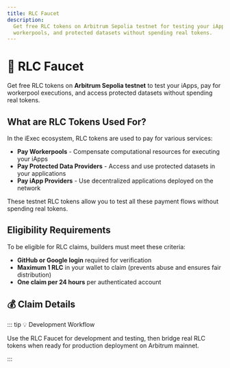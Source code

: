 ```yaml
---
title: RLC Faucet
description:
  Get free RLC tokens on Arbitrum Sepolia testnet for testing your iApps,
  workerpools, and protected datasets without spending real tokens.
---
```


# 🚰 RLC Faucet

Get free RLC tokens on **Arbitrum Sepolia testnet** to test your iApps, pay for
workerpool executions, and access protected datasets without spending real
tokens.

## What are RLC Tokens Used For?

In the iExec ecosystem, RLC tokens are used to pay for various services:

- **Pay Workerpools** - Compensate computational resources for executing your
  iApps
- **Pay Protected Data Providers** - Access and use protected datasets in your
  applications
- **Pay iApp Providers** - Use decentralized applications deployed on the
  network

These testnet RLC tokens allow you to test all these payment flows without
spending real tokens.

## Eligibility Requirements

To be eligible for RLC claims, builders must meet these criteria:

- **GitHub or Google login** required for verification
- **Maximum 1 RLC** in your wallet to claim (prevents abuse and ensures fair
  distribution)
- **One claim per 24 hours** per authenticated account

## 💰 Claim Details

<UseCaseCard
  title="🚰 iExec RLC Faucet"
  description="Get 5 RLC tokens per claim on Arbitrum Sepolia testnet for testing your iExec applications and services."
  :image-url="faucetImage"
  image-alt="iExec RLC Faucet Interface"
  :features="[
    '5 RLC per claim',
    'GitHub/Google authentication',
    '24-hour cooldown period',
    'Balance verification (max 1 RLC)',
    'Arbitrum Sepolia testnet only'
  ]"
  demo-url="https://explorer.iex.ec/arbitrum-sepolia-testnet/faucet"
  demo-icon="mdi:water"
  demo-label="Access Faucet"
/>

::: tip 💡 Development Workflow

Use the RLC Faucet for development and testing, then bridge real RLC tokens when
ready for production deployment on Arbitrum mainnet.

:::

<script setup>
import UseCaseCard from '@/components/UseCaseCard.vue';

// Assets
import faucetImage from '@/assets/tooling-&-explorers/faucet/faucet.png';
</script>

